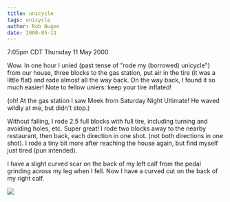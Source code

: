 ```yaml
---
title: unicycle
tags: unicycle
author: Rob Nugen
date: 2000-05-11
---
```


<title>Unicycle</title>
<p class=date>7:05pm CDT Thursday 11 May 2000</p>

<p>Wow.  In one hour I unied (past tense of "rode my (borrowed)
unicycle") from our house, three blocks to the gas station, put air in
the tire (it was a little flat) and rode almost all the way back.  On
the way back, I found it so much easier!  Note to fellow uniers: keep
your tire inflated!

<p>(oh!  At the gas station I saw Meek from Saturday Night Ultimate!
He waved wildly at me, but didn't stop.)

<p>Without falling, I rode 2.5 full blocks with full tire, including
turning and avoiding holes, etc.  Super great!  I rode two blocks away
to the nearby restaurant, then back, each direction in one shot. (not
both directions in one shot).  I rode a tiny bit more after reaching
the house again, but find myself just tired (pun intended).

<p>I have a slight curved scar on the back of my left calf from the
pedal grinding across my leg when I fell.  Now I have a curved cut on
the back of my right calf.

<p><img src='/images/rob/wL-ROB.gif'>

